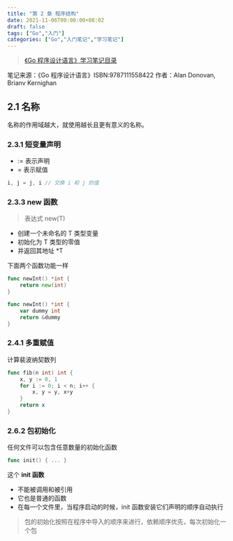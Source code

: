 ```yaml
---
title: "第 2 章 程序结构"
date: 2021-11-06T00:00:00+08:02
draft: false
tags: ["Go","入门"]
categories: ["Go","入门笔记","学习笔记"]
---
```


> [《Go 程序设计语言》学习笔记目录](../dir)

笔记来源：《Go 程序设计语言》ISBN:9787111558422 作者：Alan Donovan, Brianv Kernighan

## 2.1 名称

名称的作用域越大，就使用越长且更有意义的名称。

### 2.3.1 短变量声明

- := 表示声明
- = 表示赋值

```go
i, j = j, i // 交换 i 和 j 的值
```

### 2.3.3 new 函数

> 表达式 new(T) 

- 创建一个未命名的 T 类型变量
- 初始化为 T 类型的零值
- 并返回其地址 *T

下面两个函数功能一样

```go
func newInt() *int {
    return new(int)
}
```

```go
func newInt() *int {
    var dummy int
    return &dummy
}
```

### 2.4.1 多重赋值

计算裴波纳契数列

```go
func fib(n int) int {
    x, y := 0, 1
    for i := 0; i < n; i++ {
        x, y = y, x+y
    }
    return x
}
```

### 2.6.2 包初始化

任何文件可以包含任意数量的初始化函数

```go
func init() { ... }
```

这个 **init 函数**

- 不能被调用和被引用
- 它也是普通的函数
- 在每一个文件里，当程序启动的时候，init 函数安装它们声明的顺序自动执行

> 包的初始化按照在程序中导入的顺序来进行，依赖顺序优先，每次初始化一个包